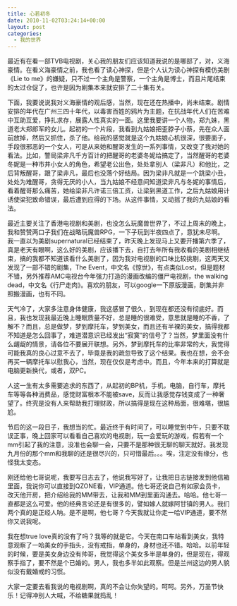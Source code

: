 ```yaml
---
title: 心若初冬
date: 2010-11-02T03:24:14+00:00
layout: post
categories:
  - 我的世界
---
```

最近有在看一部TVB电视剧，关心我的朋友们应该知道我说的是哪部了，对，义海豪情。在看义海豪情之前，我也看了读心神探，但是个人认为读心神探有模仿美剧《Lie to me》的嫌疑，只不过一个主角是警察，一个主角是博士，而且片尾结束的太过仓促了，也许是因为剧集本来就安排了二十集有关。

下面，我要说说我对义海豪情的观后感，当然，现在还在热播中，尚未结束。剧情安排的年代在广州三四十年代，以毒害百姓的鸦片为主题，在抗战年代人们在苦难中互助互爱，挣扎求存，展露人性真实的一面。这里我要讲一个人物，郑九妹，黑道老大郑郎军的女儿。起初的一个片段，我看到九姑娘把歪脖子小蔡，先在众人面前放掉，然后又抓住，杀了他。给我的感觉就是这个九姑娘心机很深，很要面子，手段很邪恶的一个女人，可是从来她和醒哥发生的一系列事情，又改变了我对她的看法。比如，警局梁非凡千方百计的把醒哥的老婆冬妮给搞定了，当然醒哥的老婆冬妮是一种市井小女人的角色，希望老公出色，处处拿别人（梁非凡）和他比，之后背叛醒哥，跟了梁非凡，最后也没落个好结局。因为梁非凡就是一个跳梁小丑，处处为难醒哥，贪得无厌的小人，当九姑娘不经意间知道梁非凡与冬妮的事情后，看着醒哥那么痛苦，她给梁非凡许诺三倍工资，让梁到黑道工作，之后九姑娘用计诱使梁犯致命错误，最后遭到应得的下场。从这件事情，又动摇了我的九姑娘的看法。

最近主要关注了香港电视剧和美剧，也没怎么玩魔兽世界了，不过上周末的晚上，我和赞赞两口子我们在战略玩魔兽RPG，一下子玩到半夜四点了，意犹未尽啊。我一直以为美剧supernatural已经结束了，昨天晚上发现马上又要开播第六季了，真是老天有眼啊，这么好的美剧，应该播下去，自打去年所有我收看的美剧相继结束，搞的我都不知道该看什么美剧了，因为我对电视剧的口味比较挑剔，这两天又发现了一部不错的剧集，The Event，中文名《惊世》，有点类似Lost，但是题材不错，另外推荐AMC电视台今年强力打造的漫画改编的僵尸电视剧，the walking dead，中文名《行尸走肉》。喜欢的朋友，可以google一下原版漫画，剧集并非照搬漫画，也有不同。

天气冷了，大家多注意身体健康，我这感冒了很久，到现在都还没有彻底好。而且，我也发现我最近晚上睡眠质量不好，总是睡的很难受，意思就是睡的不香，了解不？而且，总是做梦，梦到摩托车，梦到美女，而且还有半裸的美女，搞得我都不知道是怎么回事了，难道潜意识已经发出“寂寞”的信号了？当然，梦里面没有什么龌龊的情景，请各位不要展开联想。另外，梦到摩托车的比率非常的大，我觉得可能我真的良心过意不去了，毕竟是我的疏忽导致了这个结果。我也在想，会不会再买一辆摩托车以慰我心，当然，现在仅仅是考虑中。而且，今年本来的打算就是电脑更新换代，或者，双PC。
<!--more-->
人这一生有太多需要追求的东西了，从起初的BP机，手机，电脑，自行车，摩托车等等各种消费品，感觉财富根本不能被save，反而让我感觉存钱变成了一种奢望了。终究是没有人来帮助我打理财政，所以搞得是现在这种局面，很难堪，很尴尬。

节后的这一段日子，我想当的忙。最近终于有时间了，可以睡觉到中午，只要不耽误正事，晚上回家可以看看自己喜欢的电视剧，玩一会爱玩的游戏，假若有一个mm引起了我的注意，没准也会聊一会，只要不是那种很无聊的聊天就好。我发现九月份的那个mm和我聊的还是很尽兴的，只可惜最后。。。唉，注定没有缘分，也怪我太变态。

刚还给他七哥说呢，我要写日志去了，他说我写好了，让我把日志链接发到他信箱里面，我说你可以直接到QZONE看，VIP通道。他七哥还说自己有如家会员卡，改天他开房，把介绍给我的MM带去，让我和MM到里面沟通去。哈哈。他七哥一直都是这么可爱。他的经典言论还是有很多的，譬如嫁人就嫁阿甘镇的男人。我们两个真的是正经人呐。是不是啊，他七哥？今天我就让你走一哈VIP通道，要不然你又说我呢。

我在想true love真的没有了吗？我等的就是它。今天在南口车站看到美女，我特意观察了一哈美女的手指头，没有戒指，单身的，身材也还不错。哈哈。以前年轻的时候，要是美女身边没有帅哥，我觉得这个美女多半是单身的，但是现在，得观察手指了，要不然是个已婚的。男人，我也多半如此观察。但是兰州这边的男人貌似没有戴婚戒的习惯。

大家一定要去看我说的电视剧啊，真的不会让你失望的。呵呵。另外，万圣节快乐！记得冲别人大喊，不给糖果就捣乱！